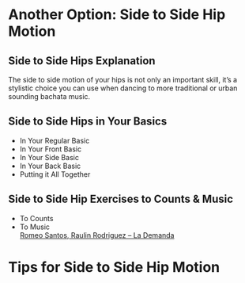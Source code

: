 # Another Option: Side to Side Hip Motion

## Side to Side Hips Explanation

The side to side motion of your hips is not only an important skill, it’s a stylistic choice you can use when dancing to more traditional or urban sounding bachata music.

## Side to Side Hips in Your Basics

* In Your Regular Basic
* In Your Front Basic
* In Your Side Basic
* In Your Back Basic
* Putting it All Together

## Side to Side Hip Exercises to Counts & Music

* To Counts
* To Music
<br>[Romeo Santos, Raulin Rodriguez – La Demanda](https://www.youtube.com/watch?v=cOy4siyFp0U)

# Tips for Side to Side Hip Motion
